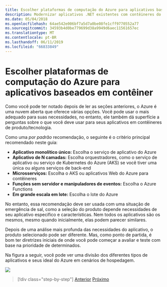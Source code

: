 ```yaml
---
title: Escolher plataformas de computação do Azure para aplicativos baseados em contêiner
description: Modernizar aplicativos .NET existentes com contêineres do Windows e de nuvem do Azure | Escolhendo plataformas de computação do Azure para aplicativos baseados em contêiner
ms.date: 05/04/2018
ms.openlocfilehash: 64ae542e006bf7a5d7a0be08fe1cff9770552a77
ms.sourcegitcommit: 34593b4d0be779699d38a9949d6aec11561657ec
ms.translationtype: MT
ms.contentlocale: pt-BR
ms.lasthandoff: 06/11/2019
ms.locfileid: "66833849"
---
```

# <a name="choosing-azure-compute-platforms-for-container-based-applications"></a>Escolher plataformas de computação do Azure para aplicativos baseados em contêiner

Como você pode ter notado depois de ler as seções anteriores, o Azure é uma nuvem aberta que oferece várias opções. Você pode usar o mais adequado para suas necessidades, no entanto, ele também dá superfície a perguntas sobre o que você deve usar para seus aplicativos em contêineres de produto/tecnologia.

Como uma *por padrão* recomendação, o seguinte é o critério principal recomendado neste guia:

- **Aplicativo monolítico único:** Escolha o serviço de aplicativo do Azure
- **Aplicativo de N camadas:** Escolha orquestradores, como o serviço de aplicativo ou serviço de Kubernetes do Azure (AKS) se você tiver uma única ou alguns serviços de back-end
- **Microsserviços:** Escolha o AKS ou aplicativos Web do Azure para contêineres
- **Funções sem servidor e manipuladores de eventos:** Escolha o Azure Functions
- **Em grande escala em lote:** Escolha o lote do Azure

No entanto, essa recomendação deve ser usada com uma situação de emergência de sal, como a seleção do produto depende necessidades de seu aplicativo específico e características. Nem todos os aplicativos são os mesmos, mesmo quando inicialmente, elas podem parecer similares.

Depois de uma análise mais profunda das necessidades do aplicativo, o produto selecionado pode ser diferente. Mas, como ponto de partida, é bom ter diretrizes iniciais de onde você pode começar a avaliar e teste com base na prioridade de determinados.

Na figura a seguir, você pode ver uma divisão dos diferentes tipos de aplicativos e seus ideal do Azure em cenários de hospedagem.

![](./media/image8.5.png)

> [!div class="step-by-step"]
> [Anterior](when-to-deploy-windows-containers-to-azure-container-service-kubernetes.md)
> [Próximo](build-resilient-services-ready-for-the-cloud-embrace-transient-failures-in-the-cloud.md)
